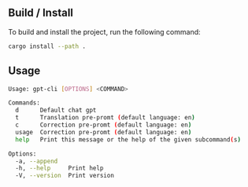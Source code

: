 
## Build / Install

To build and install the project, run the following command:

```bash
cargo install --path .
```

## Usage

```bash
Usage: gpt-cli [OPTIONS] <COMMAND>

Commands:
  d      Default chat gpt
  t      Translation pre-promt (default language: en)
  c      Correction pre-promt (default language: en)
  usage  Correction pre-promt (default language: en)
  help   Print this message or the help of the given subcommand(s)

Options:
  -a, --append
  -h, --help     Print help
  -V, --version  Print version
```
